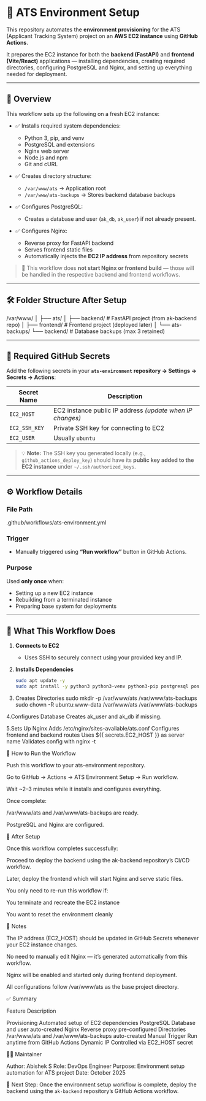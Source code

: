 # 🚀 ATS Environment Setup

This repository automates the **environment provisioning** for the ATS (Applicant Tracking System) project on an **AWS EC2 instance** using **GitHub Actions**.

It prepares the EC2 instance for both the **backend (FastAPI)** and **frontend (Vite/React)** applications — installing dependencies, creating required directories, configuring PostgreSQL and Nginx, and setting up everything needed for deployment.

---

## 🧩 Overview

This workflow sets up the following on a fresh EC2 instance:

- ✅ Installs required system dependencies:
  - Python 3, pip, and venv  
  - PostgreSQL and extensions  
  - Nginx web server  
  - Node.js and npm  
  - Git and cURL

- ✅ Creates directory structure:
  - `/var/www/ats` → Application root  
  - `/var/www/ats-backups` → Stores backend database backups

- ✅ Configures PostgreSQL:
  - Creates a database and user (`ak_db`, `ak_user`) if not already present.

- ✅ Configures Nginx:
  - Reverse proxy for FastAPI backend  
  - Serves frontend static files  
  - Automatically injects the **EC2 IP address** from repository secrets

> 🧠 This workflow does **not start Nginx or frontend build** — those will be handled in the respective backend and frontend workflows.

---

## 🛠️ Folder Structure After Setup

/var/www/
│
├── ats/
│ ├── backend/ # FastAPI project (from ak-backend repo)
│ ├── frontend/ # Frontend project (deployed later)
│
└── ats-backups/
└── backend/ # Database backups (max 3 retained)


---

## 🔐 Required GitHub Secrets

Add the following secrets in your **`ats-environment` repository → Settings → Secrets → Actions**:

| Secret Name | Description |
|--------------|-------------|
| `EC2_HOST` | EC2 instance public IP address *(update when IP changes)* |
| `EC2_SSH_KEY` | Private SSH key for connecting to EC2 |
| `EC2_USER` | Usually `ubuntu` |

> 💡 **Note:** The SSH key you generated locally (e.g., `github_actions_deploy_key`) should have its **public key added to the EC2 instance** under `~/.ssh/authorized_keys`.

---

## ⚙️ Workflow Details

### File Path
.github/workflows/ats-environment.yml


### Trigger
- Manually triggered using **“Run workflow”** button in GitHub Actions.

### Purpose
Used **only once** when:
- Setting up a new EC2 instance
- Rebuilding from a terminated instance
- Preparing base system for deployments

---

## 🧾 What This Workflow Does

1. **Connects to EC2**
   - Uses SSH to securely connect using your provided key and IP.

2. **Installs Dependencies**
   ```bash
   sudo apt update -y
   sudo apt install -y python3 python3-venv python3-pip postgresql postgresql-contrib nginx nodejs npm git curl
   
3. Creates Directories
   sudo mkdir -p /var/www/ats /var/www/ats-backups
   sudo chown -R ubuntu:www-data /var/www/ats /var/www/ats-backups
   
4.Configures Database
  Creates ak_user and ak_db if missing.
  
5.Sets Up Nginx
  Adds /etc/nginx/sites-available/ats.conf
  Configures frontend and backend routes
  Uses ${{ secrets.EC2_HOST }} as server name
  Validates config with nginx -t
  
🧪 How to Run the Workflow

Push this workflow to your ats-environment repository.

Go to GitHub → Actions → ATS Environment Setup → Run workflow.

Wait ~2–3 minutes while it installs and configures everything.

Once complete:

/var/www/ats and /var/www/ats-backups are ready.

PostgreSQL and Nginx are configured.

🧹 After Setup

Once this workflow completes successfully:

Proceed to deploy the backend using the ak-backend repository’s CI/CD workflow.

Later, deploy the frontend which will start Nginx and serve static files.

You only need to re-run this workflow if:

You terminate and recreate the EC2 instance

You want to reset the environment cleanly

🧠 Notes

The IP address (EC2_HOST) should be updated in GitHub Secrets whenever your EC2 instance changes.

No need to manually edit Nginx — it’s generated automatically from this workflow.

Nginx will be enabled and started only during frontend deployment.

All configurations follow /var/www/ats as the base project directory.

✅ Summary

  Feature	                           Description
  
Provisioning	             Automated setup of EC2 dependencies
PostgreSQL	               Database and user auto-created
Nginx	                     Reverse proxy pre-configured
Directories	               /var/www/ats and /var/www/ats-backups auto-created
Manual Trigger	           Run anytime from GitHub Actions
Dynamic IP	               Controlled via EC2_HOST secret

👨‍💻 Maintainer

Author: Abishek S
Role: DevOps Engineer
Purpose: Environment setup automation for ATS project
Date: October 2025

🧩 Next Step:
Once the environment setup workflow is complete, deploy the backend using the
`ak-backend` repository’s GitHub Actions workflow.
